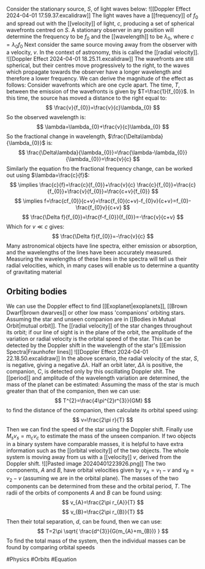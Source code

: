 Consider the stationary source, $S$, of light waves below:
![[Doppler Effect 2024-04-01 17.59.37.excalidraw]]
The light waves have a [[frequency]] of $f_{0}$ and spread out with the [[velocity]] of light, $c$, producing a set of spherical wavefronts centred on $S$. A stationary observer in any position will determine the frequency to be $f_{0}$ and the [[wavelength]] to be $\lambda_{0}$, where $c=\lambda_{0}f_{0}$
Next consider the same source moving away from the observer with a velocity, $v$. In the context of astronomy, this is called the [[radial velocity]].
![[Doppler Effect 2024-04-01 18.25.11.excalidraw]]
The wavefronts are still spherical, but their centres move progressively to the right, to the waves which propagate towards the observer have a longer wavelength and therefore a lower frequency. We can derive the magnitude of the effect as follows:
Consider wavefronts which are one cycle apart. The time, $T$, between the emission of the wavefronts is given by $T=\frac{1}{f_{0}}$. In this time, the source has moved a distance to the right equal to:
$$
\frac{v}{f_{0}}=\frac{v}{c}\lambda_{0}
$$
So the observed wavelength is:
$$
\lambda=\lambda_{0}+\frac{v}{c}\lambda_{0}
$$
So the fractional change in wavelength, $\frac{\Delta\lambda}{\lambda_{0}}$ is:
$$
\frac{\Delta\lambda}{\lambda_{0}}=\frac{\lambda-\lambda_{0}}{\lambda_{0}}=\frac{v}{c}
$$
Similarly the equation fro the fractional frequency change, can be worked out using $\lambda=\frac{c}{f}$:
$$
\implies \frac{c}{f}=\frac{c}{f_{0}}+\frac{v}{c} \frac{c}{f_{0}}=\frac{c}{f_{0}}+\frac{v}{f_{0}}=\frac{c+v}{f_{0}}
$$
$$
\implies f=\frac{cf_{0}}{c+v}=\frac{f_{0}(c+v)-f_{0}v}{c+v}=f_{0}-\frac{f_{0}v}{c+v}
$$
$$
\frac{\Delta f}{f_{0}}=\frac{f-f_{0}}{f_{0}}=-\frac{v}{c+v}
$$
Which for $v\ll c$ gives:
$$
\frac{\Delta f}{f_{0}}=-\frac{v}{c}
$$
Many astronomical objects have line spectra, either emission or absorption, and the wavelengths of the lines have been accurately measured. Measuring the wavelengths of these lines in the spectra will tell us their radial velocities, which, in many cases will enable us to determine a quantity of gravitating material 
## Orbiting bodies
We can use the Doppler effect to find [[Exoplanet|exoplanets]], [[Brown Dwarf|brown dwarves]] or other low mass 'companions' orbiting stars. Assuming the star and unseen companion are in [[Bodies in Mutual Orbit|mutual orbit]]. The [[radial velocity]] of the star changes throughout its orbit; if our line of sight is in the plane of the orbit, the amplitude of the variation or radial velocity is the orbital speed of the star. This can be detected by the Doppler shift in the wavelength of the star's [[Emission Spectra|Fraunhofer lines]]
![[Doppler Effect 2024-04-01 22.18.50.excalidraw]]
In the above scenario, the radial velocity of the star, $S$, is negative, giving a negative $\Delta\lambda$. Half an orbit later, $\Delta\lambda$ is positive, the companion, $C$, is detected only by this oscillating Doppler shit. The [[period]] and amplitude of the wavelength variation are determined, the mass of the planet can be estimated:
Assuming the mass of the star is much greater than that of the companion, then we can use:
$$
T^{2}=\frac{4\pi^{2}r^{3}}{GM}
$$
to find the distance of the companion, then calculate its orbital speed using:
$$
v=\frac{2\pi r}{T}
$$
Then we can find the speed of the star using the Doppler shift. Finally use $M_{s}v_{s}=m_{c}v_{c}$ to estimate the mass of the unseen companion.
If two objects in a binary system have comparable masses, it is helpful to have extra information such as the [[orbital velocity]] of the two objects. The whole system is moving away from us with a [[velocity]] $v$, derived from the Doppler shift. 
![[Pasted image 20240401223926.png]]
The two components, $A$ and $B$, have orbital velocities given by $v_{A}=v_{1}-v$ and $v_{B}=v_{2}-v$ (assuming we are in the orbital plane). The masses of the two components can be determined from these and the orbital period, $T$. The radii of the orbits of components $A$ and $B$ can be found using:
$$
v_{A}=\frac{2\pi r_{A}}{T}
$$
$$
v_{B}=\frac{2\pi r_{B}}{T}
$$
Then their total separation, $d$, can be found, then we can use:
$$
T=2\pi \sqrt{ \frac{d^{3}}{G(m_{A}+m_{B})} }
$$
To find the total mass of the system, then the individual masses can be found by comparing orbital speeds 

#Physics #Orbits #Equation